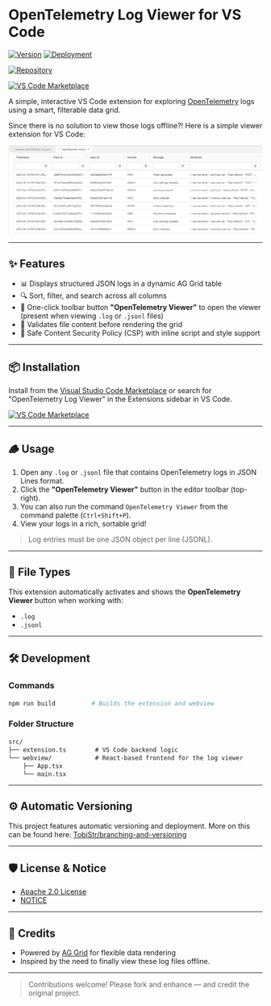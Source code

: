 # OpenTelemetry Log Viewer for VS Code

[![Version](https://img.shields.io/github/v/tag/TobiStr/vscode-opentelemetry-viewer?label=Version&sort=semver)](https://github.com/TobiStr/vscode-opentelemetry-viewer/releases)
[![Deployment](https://github.com/TobiStr/vscode-opentelemetry-viewer/actions/workflows/publish.yml/badge.svg?branch=main)](https://github.com/TobiStr/vscode-opentelemetry-viewer/actions/workflows/publish.yml)

[![Repository](https://img.shields.io/badge/Repository-TobiStr%2Fvscode--opentelemetry--viewer-orange?logo=github)](https://github.com/TobiStr/vscode-opentelemetry-viewer)

[![VS Code Marketplace](https://img.shields.io/visual-studio-marketplace/v/Tobias-Streng.vscode-opentelemetry-viewer?label=VS%20Code%20Marketplace&color=2ea44f)](https://marketplace.visualstudio.com/items?itemName=Tobias-Streng.vscode-opentelemetry-viewer)

A simple, interactive VS Code extension for exploring [OpenTelemetry](https://opentelemetry.io/) logs using a smart, filterable data grid.

Since there is no solution to view those logs offline?! Here is a simple viewer extension for VS Code:

![screenshot](https://raw.githubusercontent.com/TobiStr/vscode-opentelemetry-viewer/main/docs/screenshot_1.png)

---

## ✨ Features

- 📊 Displays structured JSON logs in a dynamic AG Grid table
- 🔍 Sort, filter, and search across all columns
- 🚀 One-click toolbar button **"OpenTelemetry Viewer"** to open the viewer (present when viewing `.log` or `.jsonl` files)
- 🧠 Validates file content before rendering the grid
- 🔐 Safe Content Security Policy (CSP) with inline script and style support

---

## 📦 Installation

Install from the [Visual Studio Code Marketplace](https://marketplace.visualstudio.com/items?itemName=Tobias-Streng.vscode-opentelemetry-viewer) or search for "OpenTelemetry Log Viewer" in the Extensions sidebar in VS Code.

[![VS Code Marketplace](https://img.shields.io/visual-studio-marketplace/v/Tobias-Streng.vscode-opentelemetry-viewer?label=VS%20Code%20Marketplace&color=2ea44f)](https://marketplace.visualstudio.com/items?itemName=Tobias-Streng.vscode-opentelemetry-viewer)


---

## 🪵 Usage

1. Open any `.log` or `.jsonl` file that contains OpenTelemetry logs in JSON Lines format.
2. Click the **"OpenTelemetry Viewer"** button in the editor toolbar (top-right). 
3. You can also run the command `OpenTelemetry Viewer` from the command palette (`Ctrl+Shift+P`).
4. View your logs in a rich, sortable grid!

> Log entries must be one JSON object per line (JSONL).

---

## 📁 File Types

This extension automatically activates and shows the **OpenTelemetry Viewer** button when working with:

- `.log`
- `.jsonl`

---

## 🛠 Development

### Commands

```bash
npm run build          # Builds the extension and webview
```

### Folder Structure

```
src/
├── extension.ts        # VS Code backend logic
└── webview/            # React-based frontend for the log viewer
    ├── App.tsx
    └── main.tsx
```

---

## ⚙️ Automatic Versioning

This project features automatic versioning and deployment. More on this can be found here: [TobiStr/branching-and-versioning](https://github.com/TobiStr/branching-and-versioning)

---

## 🛡 License & Notice

- [Apache 2.0 License](LICENSE)
- [NOTICE](NOTICE)

---

## 🙌 Credits

- Powered by [AG Grid](https://www.ag-grid.com/) for flexible data rendering
- Inspired by the need to finally view these log files offline.

---

> Contributions welcome! Please fork and enhance — and credit the original project.